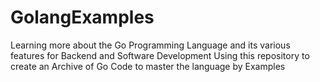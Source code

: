 # GolangExamples
  Learning more about the Go Programming Language and its various features for Backend and Software Development
  Using this repository to create an Archive of Go Code to master the language by Examples 
  
  

